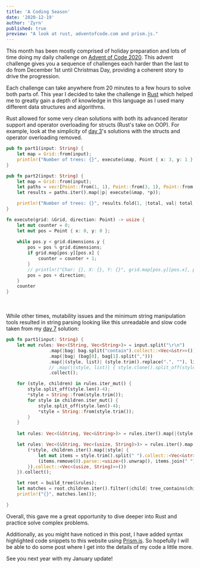 ```yaml
---
title: 'A Coding Season'
date: '2020-12-19'
author: 'Zyrn'
published: true
preview: "A look at rust, adventofcode.com and prism.js."
---
```


This month has been mostly comprised of holiday preparation and lots of time doing my daily challenge on <a href=https://adventofcode.com/2020>Advent of Code 2020</a>. This advent challenge gives you a sequence of challenges each harder than the last to do from December 1st until Christmas Day, providing a coherent story to drive the progression.

Each challenge can take anywhere from 20 minutes to a few hours to solve both parts of. This year I decided to take the challenge in <a href="https://www.rust-lang.org/">Rust</a> which helped me to greatly gain a depth of knowledge in this language as I used many different data structures and algorithms.

Rust allowed for some very clean solutions with both its advanced iterator support and operator overloading for structs (Rust's take on OOP).
For example, look at the simplicity of <a href="https://adventofcode.com/2020/day/3">day 3</a>'s solutions with the structs and operator overloading removed. 
```rust
pub fn part1(input: String) {
    let map = Grid::from(input);
    println!("Number of trees: {}", execute(&map, Point { x: 3, y: 1 }));
}

pub fn part2(input: String) {
    let map = Grid::from(input);
    let paths = vec![Point::from(1, 1), Point::from(3, 1), Point::from(5, 1), Point::from(7, 1), Point::from(1, 2)];
    let results = paths.iter().map(|p| execute(&map, *p));

    println!("Number of trees: {}", results.fold(1, |total, val| total * val));
}

fn execute(grid: &Grid, direction: Point) -> usize {
    let mut counter = 0;
    let mut pos = Point { x: 0, y: 0 };
    
    while pos.y < grid.dimensions.y {
        pos = pos % grid.dimensions;
        if grid.map[pos.y][pos.x] {
            counter = counter + 1;
        }
        // println!("Char: {}, X: {}, Y: {}", grid.map[pos.y][pos.x], pos.x, pos.y);
        pos = pos + direction;
    }
    counter
}
```
<br></br>
While other times, mutability issues and the minimum string manipulation tools resulted in string parsing looking like this unreadable and slow code taken from my <a href="https://adventofcode.com/2020/day/7">day 7</a> solution:
```rust
pub fn part1(input: String) {
    let mut rules: Vec<(String, Vec<String>)> = input.split("\r\n")
                .map(|bag| bag.split("contain").collect::<Vec<&str>>())
                .map(|bag| (bag[0], bag[1].split(",")))
                .map(|(style, list)| (style.trim().replace(".", ""), list.map(|s| s.trim().replace(".", "")).collect::<Vec<String>>()))
                // .map(|(style, list)| { style.clone().split_off(style.len()-5); (style, list.iter().map(|s| { s.split_off(s.len()-5); s }).collect::<Vec<&String>>()) })
                .collect();

    for (style, children) in rules.iter_mut() {
        style.split_off(style.len()-4);
        *style = String::from(style.trim());
        for style in children.iter_mut() {
            style.split_off(style.len()-4);
            *style = String::from(style.trim());
        }
    }
    
    let rules: Vec<(&String, Vec<&String>)> = rules.iter().map(|(style, children)| (style, children.iter().filter(|s| s != &"no other").collect::<Vec<&String>>())).collect();

    let rules: Vec<(&String, Vec<(usize, String)>)> = rules.iter().map(|(style, children)| {
        (*style, children.iter().map(|style| {
            let mut items = style.trim().split(" ").collect::<Vec<&str>>();
            (items.remove(0).parse::<usize>().unwrap(), items.join(" "))
        }).collect::<Vec<(usize, String)>>())
    }).collect();

    let root = build_tree(&rules);
    let matches = root.children.iter().filter(|child| tree_contains(child, &String::from("shiny gold"))).collect::<Vec<&Node>>();
    println!("{}", matches.len());

}
```

Overall, this gave me a great opportunity to dive deeper into Rust and practice solve complex problems.

Additionally, as you might have noticed in this post, I have added syntax highlighted code snippets to this website using <a href="https://prismjs.com/">Prism.js</a>. So hopefully I will be able to do some post where I get into the details of my code a little more.

See you next year with my January update!